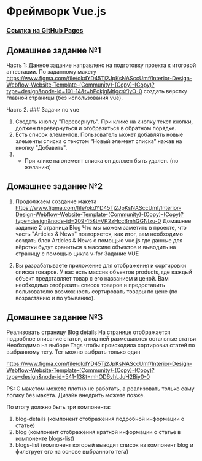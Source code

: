 # Фреймворк Vue.js

### [Ссылка на GitHub Pages](https://romanmenshikov92.github.io/project-homework-vue/)

## Домашнее задание №1

Часть 1: Данное задание направлено на подготовку проекта к итоговой аттестации.
По заданному макету https://www.figma.com/file/okdYD45Tj2JpKsNASccUmf/Interior-Design-Webflow-Website-Template-(Community)-(Copy)-(Copy)?type=design&node-id=101-14&t=hPokjgMtIgcsYlyO-0 создать верстку главной страницы (без использования vue).

Часть 2. ### Задачи по vue

1. Создать кнопку "Перевернуть". При клике на кнопку текст кнопки, должен перевернуться и отобразиться в обратном порядке.
2. Есть список элементов. Пользователь может добавлять новые элементы списка с текстом “Новый элемент списка” нажав на кнопку "Добавить".
3. - При клике на элемент списка он должен быть удален. (по желанию)

## Домашнее задание №2

1. Продолжаем создание макета https://www.figma.com/file/okdYD45Tj2JpKsNASccUmf/Interior-Design-Webflow-Website-Template-(Community)-(Copy)-(Copy)?type=design&node-id=209-15&t=VK2zHccBmhGGNIzu-0 Домашнее задание 2 страница Blog
   Что мы можем заметить в проекте, что часть "Articles & News" повторяется, как итог, вам необходимо создать блок Articles & News с помощью vue.js где данные для вёрстки будут храниться в массиве объектов и выводить на страницу с помощью цикла v-for
   Задание VUE

2. Вы разрабатываете приложение для отображения и сортировки списка товаров. У вас есть массив объектов products, где каждый объект представляет товар с его названием и ценой. Вам необходимо отобразить список товаров и предоставить пользователю возможность сортировать товары по цене (по возрастанию и по убыванию).

## Домашнее задание №3

Реализовать страницу Blog details
На странице отображается подробное описание статьи, а под ней размещаются остальные статьи
Необходимо на выборе Tags чтобы происходила сортировка статей по выбранному тегу. Тег можно выбрать только один

https://www.figma.com/file/okdYD45Tj2JpKsNASccUmf/Interior-Design-Webflow-Website-Template-(Community)-(Copy)-(Copy)?type=design&node-id=541-13&t=mhOD6yhLJuH2Biy0-0

PS: С макетом можете плотно не работать, а реализовать только саму логику без макета. Дизайн внедрить можете позже.

По итогу должно быть три компонента:

1. blog-details (компонент отображения подробной информации о статье)
2. blog (компонент отображения краткой информации о статье в компоненте blogs-list)
3. blogs-list (компонент который выводит список из компонент blog и фильтрует его на основе выбранного тега)

